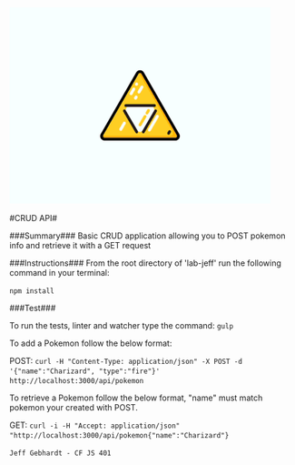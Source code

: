 ![Triforce](./resources/triforce2.gif)

#CRUD API#

###Summary###
Basic CRUD application allowing you to POST pokemon info and retrieve it with a GET request

###Instructions###
From the root directory of 'lab-jeff' run the following command in your terminal:

`npm install`


###Test###

To run the tests, linter and watcher type the command:
`gulp`

To add a Pokemon follow the below format:

POST: `curl -H "Content-Type: application/json" -X POST -d '{"name":"Charizard", "type":"fire"}' http://localhost:3000/api/pokemon`

To retrieve a Pokemon follow the below format, "name" must match pokemon your created with POST.

GET: `curl -i -H "Accept: application/json" "http://localhost:3000/api/pokemon{"name":"Charizard"}`


`Jeff Gebhardt - CF JS 401`
